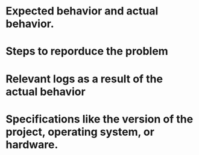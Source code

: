 # Expected behavior and actual behavior.

# Steps to reporduce the problem

# Relevant logs as a result of the actual behavior

# Specifications like the version of the project, operating system, or hardware.
